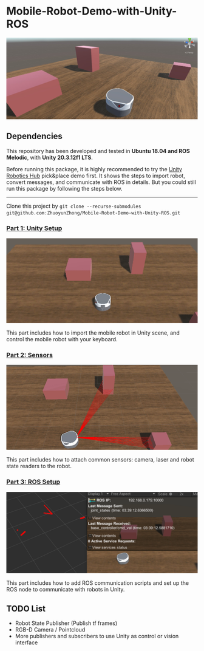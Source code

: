 # Mobile-Robot-Demo-with-Unity-ROS

![image](demo/freight_in_unity.jpg)

## Dependencies

This repository has been developed and tested in **Ubuntu 18.04 and ROS Melodic**, with **Unity 20.3.12f1 LTS**.

Before running this package, it is highly recommended to try the [Unity Robotics Hub](https://github.com/Unity-Technologies/Unity-Robotics-Hub) pick&place demo first. It shows the steps to import robot, convert messages, and communicate with ROS in details. But you could still run this package by following the steps below.

---

Clone this project by `git clone --recurse-submodules git@github.com:ZhuoyunZhong/Mobile-Robot-Demo-with-Unity-ROS.git  `

### [Part 1: Unity Setup](part1_unity.md) 

![image](demo/navigating.gif)

This part includes how to import the mobile robot in Unity scene, and control the mobile robot with your keyboard.

### [Part 2: Sensors](part2_sensors.md) 

![image](demo/laser.gif)

This part includes how to attach common sensors: camera, laser and robot state readers to the robot.

### [Part 3: ROS Setup](part3_ros.md) 

![image](demo/laser_rviz.gif)

This part includes how to add ROS communication scripts and set up the ROS node to communicate with robots in Unity.

## TODO List

- Robot State Publisher (Publish tf frames)
- RGB-D Camera / Pointcloud 
- More publishers and subscribers to use Unity as control or vision interface

